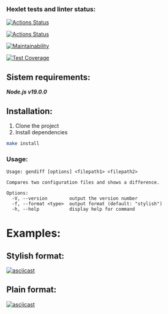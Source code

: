 ### Hexlet tests and linter status:
[![Actions Status](https://github.com/QED-tech/frontend-project-46/workflows/hexlet-check/badge.svg)](https://github.com/QED-tech/frontend-project-46/actions)

[![Actions Status](https://github.com/QED-tech/frontend-project-46/workflows/Linter/badge.svg)](https://github.com/QED-tech/frontend-project-46/actions)

[![Maintainability](https://api.codeclimate.com/v1/badges/e6b7fcb53d55eb073ed2/maintainability)](https://codeclimate.com/github/QED-tech/frontend-project-46/maintainability)

[![Test Coverage](https://api.codeclimate.com/v1/badges/e6b7fcb53d55eb073ed2/test_coverage)](https://codeclimate.com/github/QED-tech/frontend-project-46/test_coverage)

## **Sistem requirements:**
  ***Node.js v19.0.0***

## **Installation:**
1. Clone the project
2. Install dependencies

 ```bash
 make install
 ```
 ### **Usage:**
```
Usage: gendiff [options] <filepath1> <filepath2>

Compares two configuration files and shows a difference.

Options:
  -V, --version        output the version number
  -f, --format <type>  output format (default: "stylish")
  -h, --help           display help for command
```

# Examples:

## Stylish format:

[![asciicast](https://asciinema.org/a/2RoXlpHAbHxUPSBaC1RWMgpy5.svg)](https://asciinema.org/a/2RoXlpHAbHxUPSBaC1RWMgpy5)

## Plain format: 

[![asciicast](https://asciinema.org/a/L0XiYIBydErXZ6w7RqRcPylOF.svg)](https://asciinema.org/a/L0XiYIBydErXZ6w7RqRcPylOF)